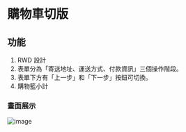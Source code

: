 # 購物車切版

## 功能

1. RWD 設計
2. 表單分為「寄送地址、運送方式、付款資訊」三個操作階段。
3. 表單下方有「上一步」和「下一步」按鈕可切換。
4. 購物籃小計

### 畫面展示

![image](https://github.com/ywweng/A1-alpha-shop/tree/main/image/v1_screenshot.png)
